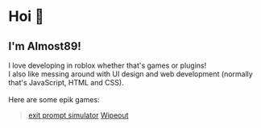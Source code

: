 # Hoi 👋
## I'm Almost89!

I love developing in roblox whether that's games or plugins!<br/>
I also like messing around with UI design and web development (normally that's JavaScript, HTML and CSS).<br/>
<br/>
Here are some epik games:
> [exit prompt simulator](https://www.roblox.com/games/10877886306/eps)
> [Wipeout](https://www.roblox.com/games/8452582545/wo)
